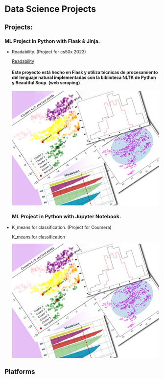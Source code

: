 # Data Science Projects

## Projects:

### ML Project in Python with Flask & Jinja. 
+ Readability. (Project for cs50x 2023)

  [Readability](/../../../CS50/blob/main/project/README.md)
  
  #### Este proyecto está hecho en Flask y utiliza técnicas de procesamiento del lenguaje natural implementadas con la biblioteca NLTK de Python y Beautiful Soup. (web scraping)
 
    ![Bank-note dataset with 5 clusters.](/images/image3.jpg)

  ### ML Project in Python with Jupyter Notebook.
+ K_means for classification. (Project for Coursera)

  [K_means for classification](K_means_project.ipynb)

 
    ![Bank-note dataset with 5 clusters.](/images/image3.jpg)

## Platforms



<!--
**irenediaz1974/irenediaz1974** is a ✨ _special_ ✨ repository because its `README.md` (this file) appears on your GitHub profile.

Here are some ideas to get you started:

- 🔭 I’m currently working on ...
- 🌱 I’m currently learning ...
- 👯 I’m looking to collaborate on ...
- 🤔 I’m looking for help with ...
- 💬 Ask me about ...
- 📫 How to reach me: ...
- 😄 Pronouns: ...
- ⚡ Fun fact: ...
-->

